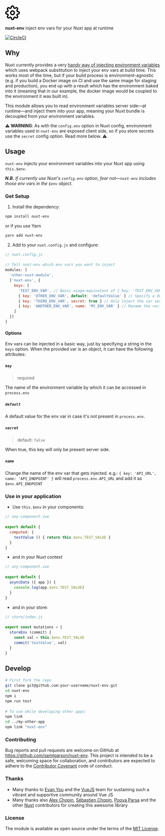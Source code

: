 ![nuxt-env](https://raw.githubusercontent.com/feathericons/feather/master/icons/settings.svg?sanitize=true)

**nuxt-env** inject env vars for your Nuxt app at runtime

[![CircleCI](https://circleci.com/gh/samtgarson/nuxt-env.svg?style=svg)](https://circleci.com/gh/samtgarson/nuxt-env)

## Why

Nuxt currently provides a very [handy way of injecting environment variables](https://nuxtjs.org/api/configuration-env) which uses webpack substitution to inject your env vars at build time. This works most of the time, but if your build process is environment-agnostic (e.g. if you build a Docker image on CI and use the same image for staging and production), you end up with a result which has the environment baked into it (meaning that in our example, the docker image would be coupled to the environment it was built in).

This module allows you to read environment variables server side—at runtime—and inject them into your app, meaning your Nuxt bundle is decoupled from your environment variables.

⚠️ **WARNING**: As with the `config.env` option in Nuxt config, environment variables used in `nuxt-env` are exposed client side, so if you store secrets use the `secret` config option. Read more below. ⚠️ 

## Usage

`nuxt-env` injects your environment variables into your Nuxt app using `this.$env`.

_**N.B.** If currently use Nuxt's `config.env` option, fear not—`nuxt-env` includes those env vars in the `$env` object._

### Get Setup

1. Install the dependency:

```bash
npm install nuxt-env
```

or if you use Yarn

```bash
yarn add nuxt-env
```

2. Add to your `nuxt.config.js` and configure:
```js
// nuxt.config.js

// Tell nuxt-env which env vars you want to inject
modules: [
  'other-nuxt-module',
  ['nuxt-env', {
    keys: [
      'TEST_ENV_VAR', // Basic usage—equivalent of { key: 'TEST_ENV_VAR' }
      { key: 'OTHER_ENV_VAR', default: 'defaultValue' } // Specify a default value
      { key: 'THIRD_ENV_VAR', secret: true } // Only inject the var server side
      { key: 'ANOTHER_ENV_VAR', name: 'MY_ENV_VAR' } // Rename the variable
    ]
  }]
]
```

#### Options

Env vars can be injected in a basic way, just by specifying a string in the `keys` option.
When the provided var is an object, it can have the following attributes:

##### `key`
> required

The name of the environment variable by which it can be accessed in `process.env`

##### `default`

A default value for the env var in case it's not present in `process.env`.

##### `secret`
> default: `false`

When true, this key will only be present server side.

##### `name`

Change the name of the env var that gets injected. e.g.: `{ key: 'API_URL', name: 'API_ENDPOINT' }` will read `process.env.API_URL` and add it as `$env.API_ENDPOINT`


### Use in your application

- Use `this.$env` in your components:
```js
// any-component.vue

export default {
  computed: {
    testValue () { return this.$env.TEST_VALUE }
  }
}
```

- and in your Nuxt context
```js
// any-component.vue

export default {
  asyncData ({ app }) {
    console.log(app.$env.TEST_VALUE)
  }
}
```

- and in your store:
```js
// store/index.js

export const mutations = {
  storeEnv (commit) {
    const val = this.$env.TEST_VALUE
    commit('testValue', val)
  }
}
```


## Develop

```bash
# First fork the repo
git clone git@github.com:your-username/nuxt-env.git
cd nuxt-env
npm i
npm run test

# To use while developing other apps:
npm link
cd ../my-other-app
npm link "nuxt-env"
```

### Contributing

Bug reports and pull requests are welcome on GitHub at https://github.com/samtgarson/nuxt-env. This project is intended to be a safe, welcoming space for collaboration, and contributors are expected to adhere to the [Contributor Covenant](http://contributor-covenant.org) code of conduct.

### Thanks

- Many thanks to [Evan You](https://github.com/yyx990803) and the [VueJS](https://github.com/vuejs) team for sustaining such a vibrant and supportive community around Vue JS
- Many thanks also [Alex Chopin](https://github.com/alexchopin), [Sébastien Chopin](https://github.com/Atinux), [Pooya Parsa](https://github.com/pi0) and the other [Nuxt](https://github.com/nuxt) contributors for creating this awesome library

### License

The module is available as open source under the terms of the [MIT License](http://opensource.org/licenses/MIT).

